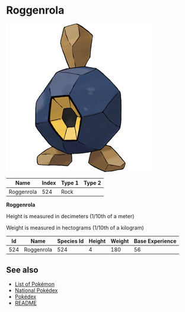 # Roggenrola


![Roggenrola](images/524.png)

| **Name** | **Index** | **Type 1** | **Type 2** |
|----|----|----|----|
| Roggenrola | 524 | Rock  |  |

**Roggenrola** 


Height is measured in decimeters (1/10th of a meter)

Weight is measured in hectograms (1/10th of a kilogram)

| **Id** | **Name** | **Species Id** | **Height** | **Weight** | **Base Experience** |
|--------|----------|----------------|------------|------------|---------------------|
| 524 | Roggenrola | 524 | 4 | 180 | 56 |


## See also

- [List of Pokémon](../pokemon.md)
- [National Pokédex](../national_pokedex.md)
- [Pokédex](../pokedex.md)
- [README](../README.md)
